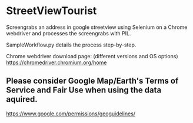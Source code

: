 # StreetViewTourist
Screengrabs an address in google streetview using Selenium on a Chrome webdriver and processes the screengrabs with PIL.

SampleWorkflow.py details the process step-by-step.

Chrome webdriver download page: (different versions and OS options)
https://chromedriver.chromium.org/home

## Please consider Google Map/Earth's **Terms of Service and Fair Use** when using the data aquired.
https://www.google.com/permissions/geoguidelines/

